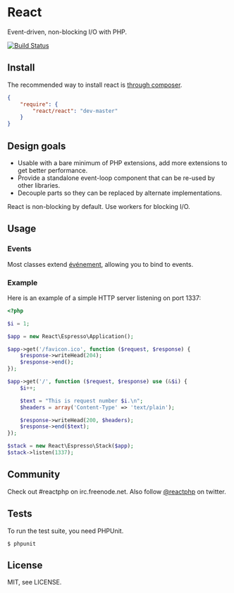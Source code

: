 # React

Event-driven, non-blocking I/O with PHP.

[![Build Status](https://secure.travis-ci.org/react-php/react.png?branch=master)](http://travis-ci.org/react-php/react)

## Install

The recommended way to install react is [through composer](http://getcomposer.org).

```JSON
{
    "require": {
        "react/react": "dev-master"
    }
}
```

## Design goals

* Usable with a bare minimum of PHP extensions, add more extensions to get better performance.
* Provide a standalone event-loop component that can be re-used by other libraries.
* Decouple parts so they can be replaced by alternate implementations.

React is non-blocking by default. Use workers for blocking I/O.

## Usage

### Events

Most classes extend
[événement](https://github.com/igorw/evenement), allowing you to bind to
events.

### Example

Here is an example of a simple HTTP server listening on port 1337:
```php
<?php

$i = 1;

$app = new React\Espresso\Application();

$app->get('/favicon.ico', function ($request, $response) {
    $response->writeHead(204);
    $response->end();
});

$app->get('/', function ($request, $response) use (&$i) {
    $i++;

    $text = "This is request number $i.\n";
    $headers = array('Content-Type' => 'text/plain');

    $response->writeHead(200, $headers);
    $response->end($text);
});

$stack = new React\Espresso\Stack($app);
$stack->listen(1337);
```

## Community

Check out #reactphp on irc.freenode.net. Also follow [@reactphp](https://twitter.com/#!/reactphp) on twitter.

## Tests

To run the test suite, you need PHPUnit.

    $ phpunit

## License

MIT, see LICENSE.

